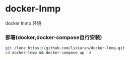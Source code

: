# docker-lnmp
docker lnmp 环境
### 部署(docker,docker-compose自行安装)

```bash
git clone https://github.com/lixiuran/docker-lnmp.git
cd docker-lnmp && docker-compose up -d
```
